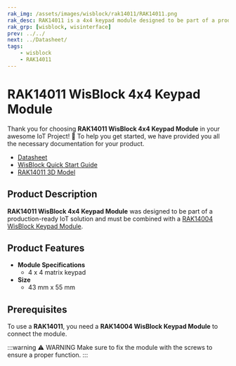 ```yaml
---
rak_img: /assets/images/wisblock/rak14011/RAK14011.png
rak_desc: RAK14011 is a 4x4 keypad module designed to be part of a production-ready IoT solution and must be combined with a RAK14004 WisBlock Keypad Module.
rak_grp: [wisblock, wisinterface]
prev: ../../
next: ../Datasheet/
tags:
    - wisblock
    - RAK14011
---
```


# RAK14011 WisBlock 4x4 Keypad Module

Thank you for choosing **RAK14011 WisBlock 4x4 Keypad Module** in your awesome IoT Project! 🎉 To help you get started, we have provided you all the necessary documentation for your product.


* [Datasheet](../Datasheet/)
* <a href="../../Quickstart/" target="_blank">WisBlock Quick Start Guide</a>
* [RAK14011 3D Model](https://downloads.rakwireless.com/3D_File/WisBlock/3D_RAK14011.stp)


## Product Description

**RAK14011 WisBlock 4x4 Keypad Module** was designed to be part of a production-ready IoT solution and must be combined with a [RAK14004 WisBlock Keypad Module](/Product-Categories/WisBlock/RAK1400/).

## Product Features

* **Module Specifications**
    * 4 x 4 matrix keypad
* **Size**
    * 43&nbsp;mm x 55&nbsp;mm

## Prerequisites

To use a **RAK14011**, you need a **RAK14004 WisBlock Keypad Module** to connect the module.

:::warning ⚠️ WARNING
Make sure to fix the module with the screws to ensure a proper function.
:::

